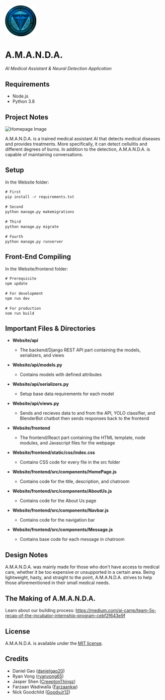 <a href="#"><img src="./Website/frontend/static/images/AMANDA_Logo.png" alt="AMANDA logo" width="100" /></a>

# A.M.A.N.D.A.
*AI Medical Assistant & Neural Detection Application*

## Requirements
- Node.js
- Python 3.8

## Project Notes

![Homepage Image](https://cdn.discordapp.com/attachments/885725150576791612/913224605324410940/Screenshot_from_2021-11-24_16-26-43.png)
     
A.M.A.N.D.A. is a trained medical assistant AI that detects medical diseases and provides treatments. More specifically, it can detect cellulitis and different degrees of burns. In addition to the detection, A.M.A.N.D.A. is capable of maintaining conversations.

## Setup
In the Website folder:
```
# First
pip install -r requirements.txt

# Second
python manage.py makemigrations

# Third
python manage.py migrate

# Fourth
python manage.py runserver
```

## Front-End Compiling
In the Website/frontend folder:
```
# Prerequisite
npm update

# For development
npm run dev

# For production
nom run build
```

## Important Files & Directories
- **Website/api**
  - The backend/Django REST API part containing the models, serializers, and views 

- **Website/api/models.py**
  - Contains models with defined attributes

- **Website/api/serializers.py**
  - Setup base data requirements for each model

- **Website/api/views.py**
  - Sends and recieves data to and from the API, YOLO classifier, and BlenderBot chatbot then sends responses back to the frontend

- **Website/frontend**
  - The frontend/React part containing the HTML template, node modules, and Javascript files for the webpage

- **Website/frontend/static/css/index.css**
  - Contains CSS code for every file in the src folder

- **Website/frontend/src/components/HomePage.js**
  - Contains code for the title, description, and chatroom 

- **Website/frontend/src/components/AboutUs.js**
  - Contains code for the About Us page

- **Website/frontend/src/components/Navbar.js**
  - Contains code for the navigation bar

- **Website/frontend/src/components/Message.js**
  - Contains base code for each message in chatroom

## Design Notes

A.M.A.N.D.A. was mainly made for those who don't have access to medical care, whether it be too expensive or unsupported in a certain area. Being lightweight, hasty, and straight to the point, A.M.A.N.D.A. strives to help those aforementioned in their small medical needs.

## The Making of A.M.A.N.D.A.
Learn about our building process:
https://medium.com/ai-camp/team-5s-recap-of-the-incubator-internship-program-cebf2f643e9f

## License
A.M.A.N.D.A. is available under the [MIT license](LICENSE).

## Credits
- Daniel Gao ([danielgao20](https://github.com/danielgao20))
- Ryan Vong ([ryanvong65](https://github.com/rvong65))
- Jasper Shen ([CreeptonThingz](https://github.com/CreeptonThingz))
- Farzaan Wadiwalla ([Farzaankw](https://github.com/Farzaankw))
- Nick Goodchild ([GoodyJr12](https://github.com/GoodyJr12))
